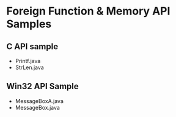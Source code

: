 # Foreign Function & Memory API Samples

## C API sample

* Printf.java
* StrLen.java

## Win32 API Sample

* MessageBoxA.java
* MessageBox.java
